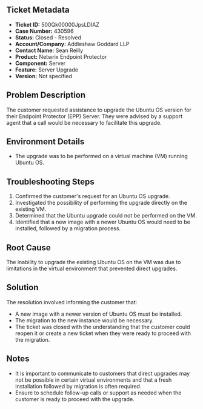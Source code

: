 ## Ticket Metadata
- **Ticket ID:** 500Qk00000JpsLDIAZ
- **Case Number:** 430596
- **Status:** Closed - Resolved
- **Account/Company:** Addleshaw Goddard LLP
- **Contact Name:** Sean Reilly
- **Product:** Netwrix Endpoint Protector
- **Component:** Server
- **Feature:** Server Upgrade
- **Version:** Not specified

## Problem Description
The customer requested assistance to upgrade the Ubuntu OS version for their Endpoint Protector (EPP) Server. They were advised by a support agent that a call would be necessary to facilitate this upgrade.

## Environment Details
- The upgrade was to be performed on a virtual machine (VM) running Ubuntu OS.

## Troubleshooting Steps
1. Confirmed the customer's request for an Ubuntu OS upgrade.
2. Investigated the possibility of performing the upgrade directly on the existing VM.
3. Determined that the Ubuntu upgrade could not be performed on the VM.
4. Identified that a new image with a newer Ubuntu OS would need to be installed, followed by a migration process.

## Root Cause
The inability to upgrade the existing Ubuntu OS on the VM was due to limitations in the virtual environment that prevented direct upgrades.

## Solution
The resolution involved informing the customer that:
- A new image with a newer version of Ubuntu OS must be installed.
- The migration to the new instance would be necessary.
- The ticket was closed with the understanding that the customer could reopen it or create a new ticket when they were ready to proceed with the migration.

## Notes
- It is important to communicate to customers that direct upgrades may not be possible in certain virtual environments and that a fresh installation followed by migration is often required.
- Ensure to schedule follow-up calls or support as needed when the customer is ready to proceed with the upgrade.